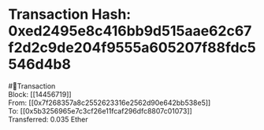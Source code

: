 
Transaction Hash: 0xed2495e8c416bb9d515aae62c67f2d2c9de204f9555a605207f88fdc5546d4b8
====================================================================================
  
#💸Transaction  
Block: [[14456719]]  
From: [[0x7f268357a8c2552623316e2562d90e642bb538e5]]  
To: [[0x5b3256965e7c3cf26e11fcaf296dfc8807c01073]]  
Transferred: 0.035 Ether